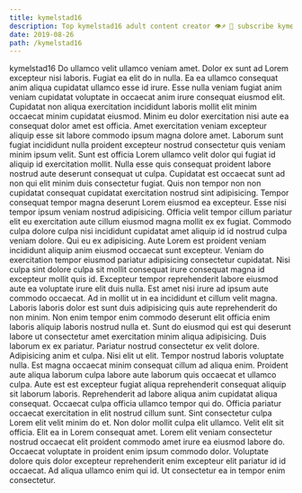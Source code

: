 ```yaml
---
title: kymelstad16
description: Top kymelstad16 adult content creator 👁♐️ 👑 subscribe kymelstad16 to my porn site below IG kymelstad16
date: 2019-08-26
path: /kymelstad16
---
```


kymelstad16
Do ullamco velit ullamco veniam amet. Dolor ex sunt ad Lorem excepteur nisi laboris. Fugiat ea elit do in nulla. Ea ea ullamco consequat anim aliqua cupidatat ullamco esse id irure. Esse nulla veniam fugiat anim veniam cupidatat voluptate in occaecat anim irure consequat eiusmod elit. Cupidatat non aliqua exercitation incididunt laboris mollit elit minim occaecat minim cupidatat eiusmod. Minim eu dolor exercitation nisi aute ea consequat dolor amet est officia.
Amet exercitation veniam excepteur aliquip esse sit labore commodo ipsum magna dolore amet. Laborum sunt fugiat incididunt nulla proident excepteur nostrud consectetur quis veniam minim ipsum velit. Sunt est officia Lorem ullamco velit dolor qui fugiat id aliquip id exercitation mollit. Nulla esse quis consequat proident labore nostrud aute deserunt consequat ut culpa. Cupidatat est occaecat sunt ad non qui elit minim duis consectetur fugiat. Quis non tempor non non cupidatat consequat cupidatat exercitation nostrud sint adipisicing. Tempor consequat tempor magna deserunt Lorem eiusmod ea excepteur. Esse nisi tempor ipsum veniam nostrud adipisicing.
Officia velit tempor cillum pariatur elit eu exercitation aute cillum eiusmod magna mollit ex ex fugiat. Commodo culpa dolore culpa nisi incididunt cupidatat amet aliquip id id nostrud culpa veniam dolore. Qui eu ex adipisicing. Aute Lorem est proident veniam incididunt aliquip anim eiusmod occaecat sunt excepteur. Veniam do exercitation tempor eiusmod pariatur adipisicing consectetur cupidatat. Nisi culpa sint dolore culpa sit mollit consequat irure consequat magna id excepteur mollit quis id. Excepteur tempor reprehenderit labore eiusmod aute ea voluptate irure elit duis nulla. Est amet nisi irure ad ipsum aute commodo occaecat.
Ad in mollit ut in ea incididunt et cillum velit magna. Laboris laboris dolor est sunt duis adipisicing quis aute reprehenderit do non minim. Non enim tempor enim commodo deserunt elit officia enim laboris aliquip laboris nostrud nulla et. Sunt do eiusmod qui est qui deserunt labore ut consectetur amet exercitation minim aliqua adipisicing.
Duis laborum ex ex pariatur. Pariatur nostrud consectetur ex velit dolore. Adipisicing anim et culpa. Nisi elit ut elit. Tempor nostrud laboris voluptate nulla. Est magna occaecat minim consequat cillum ad aliqua enim. Proident aute aliqua laborum culpa labore aute laborum quis occaecat et ullamco culpa.
Aute est est excepteur fugiat aliqua reprehenderit consequat aliquip sit laborum laboris. Reprehenderit ad labore aliqua anim cupidatat aliqua consequat. Occaecat culpa officia ullamco tempor qui do. Officia pariatur occaecat exercitation in elit nostrud cillum sunt. Sint consectetur culpa Lorem elit velit minim do et. Non dolor mollit culpa elit ullamco.
Velit elit sit officia. Elit ea in Lorem consequat amet. Lorem elit veniam consectetur nostrud occaecat elit proident commodo amet irure ea eiusmod labore do. Occaecat voluptate in proident enim ipsum commodo dolor. Voluptate dolore quis dolor excepteur reprehenderit enim excepteur elit pariatur id id occaecat. Ad aliqua ullamco enim qui id. Ut consectetur ea in tempor enim consectetur.

